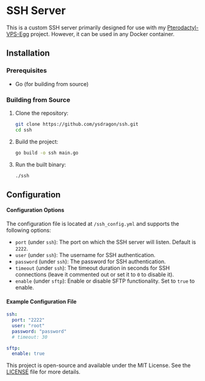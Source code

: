 # SSH Server

This is a custom SSH server primarily designed for use with my [Pterodactyl-VPS-Egg](https://github.com/ysdragon/Pterodactyl-VPS-Egg) project. However, it can be used in any Docker container.

## Installation

### Prerequisites

- Go (for building from source)

### Building from Source

1. Clone the repository:
    ```sh
    git clone https://github.com/ysdragon/ssh.git
    cd ssh
    ```

2. Build the project:
    ```sh
    go build -o ssh main.go
    ```

3. Run the built binary:
    ```sh
    ./ssh
    ```

## Configuration

#### Configuration Options

The configuration file is located at `/ssh_config.yml` and supports the following options:

- `port` (under `ssh`): The port on which the SSH server will listen. Default is `2222`.
- `user` (under `ssh`): The username for SSH authentication.
- `password` (under `ssh`): The password for SSH authentication.
- `timeout` (under `ssh`): The timeout duration in seconds for SSH connections (leave it commented out or set it to `0` to disable it).
- `enable` (under `sftp`): Enable or disable SFTP functionality. Set to `true` to enable.


#### Example Configuration File

```yml
ssh:
  port: "2222"
  user: "root"
  password: "password"
  # timeout: 30

sftp:
  enable: true
```

This project is open-source and available under the MIT License. See the [LICENSE](https://github.com/ysdragon/ssh/blob/master/LICENSE) file for more details.